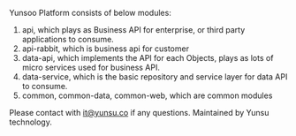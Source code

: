 Yunsoo Platform consists of below modules:
1. api, which plays as Business API for enterprise, or third party applications to consume.
2. api-rabbit, which is business api for customer
3. data-api, which implements the API for each Objects, plays as lots of micro services used for business API.
4. data-service, which is the basic repository and service layer for data API to consume.
5. common, common-data, common-web, which are common modules

Please contact with it@yunsu.co if any questions.
Maintained by Yunsu technology.

